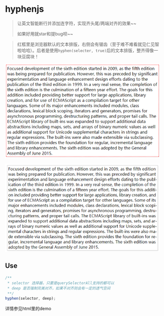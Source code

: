 # hyphenjs
> 让英文智能断行并添加连字符，实现齐头尾/两端对齐的效果~~
>
> 如果好用就star和提bug呗~~

> 红框里是浏览器默认的文本排版，右侧会有锯齿（至于难不难看就见仁见智啦哈哈）。后者是使用`hyphen(selecter, true)`后的文本排版，整齐得像一块豆腐块！

![原本的文本](./screenshots/hyphen-original.png)

![原本的文本](./screenshots/hyphen-js.png)

## Use

```javascript
/**
 * selector 选择器，只要是querySelectorAll支持的都可以
 * deep 是否强制完美对齐，如果不对齐则会有一定的透气空间
 **/
hyphen(selector, deep);
```


详情参见html里的demo

